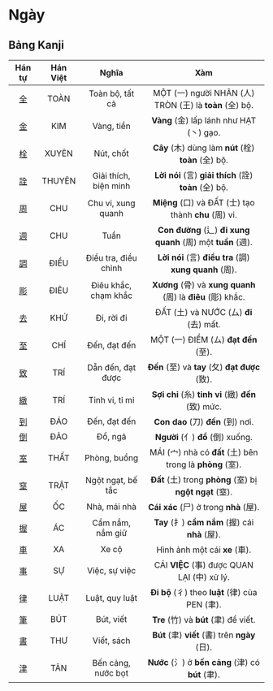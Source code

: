 # Ngày

## Bảng Kanji

| Hán tự | Hán Việt | Nghĩa | Xàm |
| :---: | :---: | :---: | :---: |
| [<span class="stroke-order">全</span>](https://mazii.net/vi-VN/search/kanji/javi/%E5%85%A8) | TOÀN | Toàn bộ, tất cả | MỘT (一) người NHÂN (人) TRÒN (王) là **toàn** (全) bộ. |
| [<span class="stroke-order">金</span>](https://mazii.net/vi-VN/search/kanji/javi/%E9%87%91) | KIM | Vàng, tiền | **Vàng** (金) lấp lánh như HẠT (丶) gạo. |
| [<span class="stroke-order">栓</span>](https://mazii.net/vi-VN/search/kanji/javi/%E6%A0%93) | XUYÊN | Nút, chốt | **Cây** (木) dùng làm **nút** (栓) **toàn** (全) bộ. |
| [<span class="stroke-order">詮</span>](https://mazii.net/vi-VN/search/kanji/javi/%E8%A9%AE) | THUYÊN | Giải thích, biện minh | **Lời nói** (言) **giải thích** (詮) **toàn** (全) bộ. |
| [<span class="stroke-order">周</span>](https://mazii.net/vi-VN/search/kanji/javi/%E5%91%A8) | CHU | Chu vi, xung quanh | **Miệng** (口) và ĐẤT (士) tạo thành **chu** (周) vi. |
| [<span class="stroke-order">週</span>](https://mazii.net/vi-VN/search/kanji/javi/%E9%80%B1) | CHU | Tuần | **Con đường** (辶) **đi xung quanh** (周) một **tuần** (週). |
| [<span class="stroke-order">調</span>](https://mazii.net/vi-VN/search/kanji/javi/%E8%AA%BF) | ĐIỀU | Điều tra, điều chỉnh | **Lời nói** (言) **điều tra** (調) **xung quanh** (周). |
| [<span class="stroke-order">彫</span>](https://mazii.net/vi-VN/search/kanji/javi/%E5%BD%AB) | ĐIÊU | Điêu khắc, chạm khắc | **Xương** (骨) và **xung quanh** (周) là **điêu** (彫) khắc. |
| [<span class="stroke-order">去</span>](https://mazii.net/vi-VN/search/kanji/javi/%E5%8E%BB) | KHỨ | Đi, rời đi | ĐẤT (土) và NƯỚC (厶) **đi** (去) mất. |
| [<span class="stroke-order">至</span>](https://mazii.net/vi-VN/search/kanji/javi/%E8%87%B3) | CHÍ | Đến, đạt đến | MỘT (一) ĐIỂM (ム) **đạt đến** (至). |
| [<span class="stroke-order">致</span>](https://mazii.net/vi-VN/search/kanji/javi/%E8%87%B4) | TRÍ | Dẫn đến, đạt được | **Đến** (至) và **tay** (攵) **đạt được** (致). |
| [<span class="stroke-order">緻</span>](https://mazii.net/vi-VN/search/kanji/javi/%E7%B7%BB) | TRÍ | Tinh vi, tỉ mỉ | **Sợi chỉ** (糸) **tinh vi** (緻) **đến** (致) mức. |
| [<span class="stroke-order">到</span>](https://mazii.net/vi-VN/search/kanji/javi/%E5%88%B0) | ĐÁO | Đến, đạt đến | **Con dao** (刀) **đến** (到) nơi. |
| [<span class="stroke-order">倒</span>](https://mazii.net/vi-VN/search/kanji/javi/%E5%80%92) | ĐẢO | Đổ, ngã | **Người** (亻) **đổ** (倒) xuống. |
| [<span class="stroke-order">室</span>](https://mazii.net/vi-VN/search/kanji/javi/%E5%AE%A4) | THẤT | Phòng, buồng | MÁI (宀) nhà có **đất** (土) bên trong là **phòng** (室). |
| [<span class="stroke-order">窒</span>](https://mazii.net/vi-VN/search/kanji/javi/%E7%AA%92) | TRẬT | Ngột ngạt, bế tắc | **Đất** (土) trong **phòng** (室) bị **ngột ngạt** (窒). |
| [<span class="stroke-order">屋</span>](https://mazii.net/vi-VN/search/kanji/javi/%E5%B1%8B) | ỐC | Nhà, mái nhà | **Cái xác** (尸) ở trong **nhà** (屋). |
| [<span class="stroke-order">握</span>](https://mazii.net/vi-VN/search/kanji/javi/%E6%8F%A1) | ÁC | Cầm nắm, nắm giữ | **Tay** (扌) **cầm nắm** (握) cái **nhà** (屋). |
| [<span class="stroke-order">車</span>](https://mazii.net/vi-VN/search/kanji/javi/%E8%BB%8A) | XA | Xe cộ | Hình ảnh một cái **xe** (車). |
| [<span class="stroke-order">事</span>](https://mazii.net/vi-VN/search/kanji/javi/%E4%BA%8B) | SỰ | Việc, sự việc | CÁI **VIỆC** (事) được QUAN LẠI (中) xử lý. |
| [<span class="stroke-order">律</span>](https://mazii.net/vi-VN/search/kanji/javi/%E5%BE%8B) | LUẬT | Luật, quy luật | **Đi bộ** (彳) theo **luật** (律) của PEN (聿). |
| [<span class="stroke-order">筆</span>](https://mazii.net/vi-VN/search/kanji/javi/%E7%AD%86) | BÚT | Bút, viết | **Tre** (竹) và **bút** (聿) để viết. |
| [<span class="stroke-order">書</span>](https://mazii.net/vi-VN/search/kanji/javi/%E6%9B%B8) | THƯ | Viết, sách | **Bút** (聿) **viết** (書) trên **ngày** (日). |
| [<span class="stroke-order">津</span>](https://mazii.net/vi-VN/search/kanji/javi/%E6%B4%A5) | TÂN | Bến cảng, nước bọt | **Nước** (氵) ở **bến cảng** (津) có **bút** (聿). |

